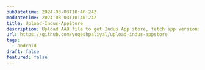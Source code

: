 ```yaml
---
pubDatetime: 2024-03-03T10:40:24Z
modDatetime: 2024-03-03T10:40:24Z
title: Upload-Indus-AppStore
description: Upload AAB file to get Indus App store, fetch app versions, get app stats, etc.
url: https://github.com/yogeshpaliyal/upload-indus-appstore
tags:
  - android
draft: false
featured: false
---
```

